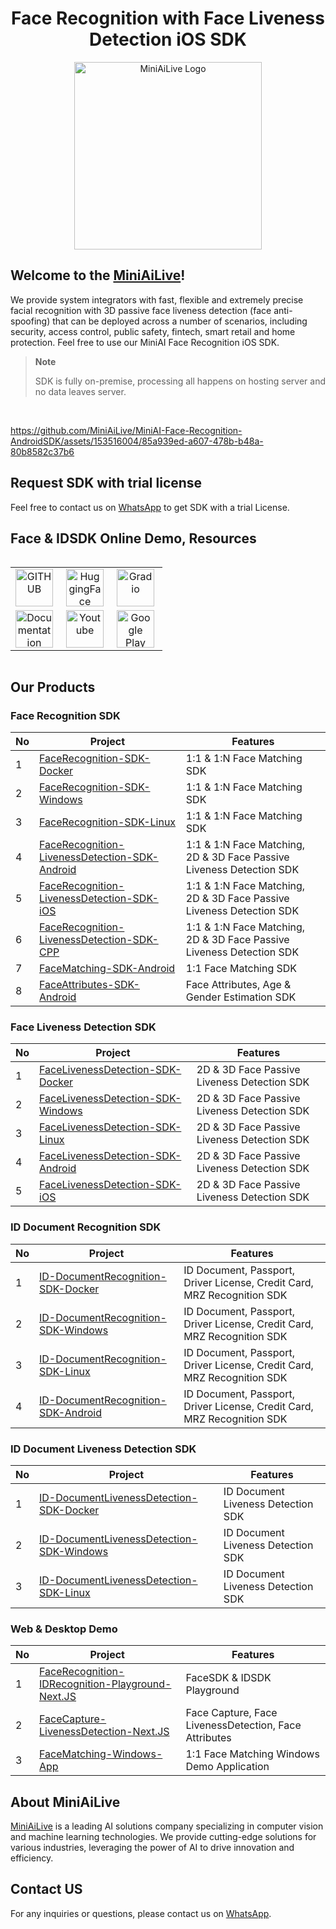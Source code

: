 <div align="center">
   <h1>Face Recognition with Face Liveness Detection iOS SDK</h1>
   <img src=https://miniai.live/wp-content/uploads/2024/02/logo_name-1-768x426-1.png alt="MiniAiLive Logo"
   width="300">
</div>

## Welcome to the [MiniAiLive](https://www.miniai.live/)!
We provide system integrators with fast, flexible and extremely precise facial recognition with 3D passive face liveness detection (face anti-spoofing) that can be deployed across a number of scenarios, including security, access control, public safety, fintech, smart retail and home protection.
Feel free to use our MiniAI Face Recognition iOS SDK.

> **Note**
>
> SDK is fully on-premise, processing all happens on hosting server and no data leaves server.

<br>

https://github.com/MiniAiLive/MiniAI-Face-Recognition-AndroidSDK/assets/153516004/85a939ed-a607-478b-b48a-80b8582c37b6

## Request SDK with trial license
Feel free to contact us on [WhatsApp](https://wa.me/+19162702374) to get SDK with a trial License.

## Face & IDSDK Online Demo, Resources
<div style="display: flex; justify-content: center; align-items: center;"> 
   <table style="text-align: center;">
      <tr>
         <td style="text-align: center; vertical-align: middle;"><a href="https://github.com/MiniAiLive"><img src="https://miniai.live/wp-content/uploads/2024/10/new_git-1-300x67.png" style="height: 60px; margin-right: 5px;" title="GITHUB"/></a></td> 
         <td style="text-align: center; vertical-align: middle;"><a href="https://huggingface.co/MiniAiLive"><img src="https://miniai.live/wp-content/uploads/2024/10/new_hugging-1-300x67.png" style="height: 60px; margin-right: 5px;" title="HuggingFace"/></a></td> 
         <td style="text-align: center; vertical-align: middle;"><a href="https://demo.miniai.live"><img src="https://miniai.live/wp-content/uploads/2024/10/new_gradio-300x67.png" style="height: 60px; margin-right: 5px;" title="Gradio"/></a></td> 
      </tr> 
      <tr>
         <td style="text-align: center; vertical-align: middle;"><a href="https://docs.miniai.live/"><img src="https://miniai.live/wp-content/uploads/2024/10/a-300x70.png" style="height: 60px; margin-right: 5px;" title="Documentation"/></a></td> 
         <td style="text-align: center; vertical-align: middle;"><a href="https://www.youtube.com/@miniailive"><img src="https://miniai.live/wp-content/uploads/2024/10/Untitled-1-300x70.png" style="height: 60px; margin-right: 5px;" title="Youtube"/></a></td> 
         <td style="text-align: center; vertical-align: middle;"><a href="https://play.google.com/store/apps/dev?id=5831076207730531667"><img src="https://miniai.live/wp-content/uploads/2024/10/googleplay-300x62.png" style="height: 60px; margin-right: 5px;" title="Google Play"/></a></td>
      </tr>
   </table>
</div>

## Our Products

### Face Recognition SDK
| No | Project | Features |
|----|---------|-----------|
| 1 | [FaceRecognition-SDK-Docker](https://github.com/MiniAiLive/FaceRecognition-SDK-Docker) | 1:1 & 1:N Face Matching SDK |
| 2 | [FaceRecognition-SDK-Windows](https://github.com/MiniAiLive/FaceRecognition-SDK-Windows) | 1:1 & 1:N Face Matching SDK |
| 3 | [FaceRecognition-SDK-Linux](https://github.com/MiniAiLive/FaceRecognition-SDK-Linux) | 1:1 & 1:N Face Matching SDK |
| 4 | [FaceRecognition-LivenessDetection-SDK-Android](https://github.com/MiniAiLive/FaceRecognition-LivenessDetection-SDK-Android) | 1:1 & 1:N Face Matching, 2D & 3D Face Passive Liveness Detection SDK |
| 5 | [FaceRecognition-LivenessDetection-SDK-iOS](https://github.com/MiniAiLive/FaceRecognition-LivenessDetection-SDK-iOS) | 1:1 & 1:N Face Matching, 2D & 3D Face Passive Liveness Detection SDK |
| 6 | [FaceRecognition-LivenessDetection-SDK-CPP](https://github.com/MiniAiLive/FaceRecognition-LivenessDetection-SDK-CPP) | 1:1 & 1:N Face Matching, 2D & 3D Face Passive Liveness Detection SDK |
| 7 | [FaceMatching-SDK-Android](https://github.com/MiniAiLive/FaceMatching-SDK-Android) | 1:1 Face Matching SDK |
| 8 | [FaceAttributes-SDK-Android](https://github.com/MiniAiLive/FaceAttributes-SDK-Android) | Face Attributes, Age & Gender Estimation SDK |

### Face Liveness Detection SDK
| No | Project | Features |
|----|---------|-----------|
| 1 | [FaceLivenessDetection-SDK-Docker](https://github.com/MiniAiLive/FaceLivenessDetection-SDK-Docker) | 2D & 3D Face Passive Liveness Detection SDK |
| 2 | [FaceLivenessDetection-SDK-Windows](https://github.com/MiniAiLive/FaceLivenessDetection-SDK-Windows) | 2D & 3D Face Passive Liveness Detection SDK |
| 3 | [FaceLivenessDetection-SDK-Linux](https://github.com/MiniAiLive/FaceLivenessDetection-SDK-Linux) | 2D & 3D Face Passive Liveness Detection SDK |
| 4 | [FaceLivenessDetection-SDK-Android](https://github.com/MiniAiLive/FaceLivenessDetection-SDK-Android) | 2D & 3D Face Passive Liveness Detection SDK |
| 5 | [FaceLivenessDetection-SDK-iOS](https://github.com/MiniAiLive/FaceLivenessDetection-SDK-iOS) | 2D & 3D Face Passive Liveness Detection SDK |

### ID Document Recognition SDK
| No | Project | Features |
|----|---------|-----------|
| 1 | [ID-DocumentRecognition-SDK-Docker](https://github.com/MiniAiLive/ID-DocumentRecognition-SDK-Docker) | ID Document, Passport, Driver License, Credit Card, MRZ Recognition SDK |
| 2 | [ID-DocumentRecognition-SDK-Windows](https://github.com/MiniAiLive/ID-DocumentRecognition-SDK-Windows) | ID Document, Passport, Driver License, Credit Card, MRZ Recognition SDK |
| 3 | [ID-DocumentRecognition-SDK-Linux](https://github.com/MiniAiLive/ID-DocumentRecognition-SDK-Linux) | ID Document, Passport, Driver License, Credit Card, MRZ Recognition SDK |
| 4 | [ID-DocumentRecognition-SDK-Android](https://github.com/MiniAiLive/ID-DocumentRecognition-SDK-Android) | ID Document, Passport, Driver License, Credit Card, MRZ Recognition SDK |

### ID Document Liveness Detection SDK
| No | Project | Features |
|----|---------|-----------|
| 1 | [ID-DocumentLivenessDetection-SDK-Docker](https://github.com/MiniAiLive/ID-DocumentLivenessDetection-SDK-Docker) | ID Document Liveness Detection SDK |
| 2 | [ID-DocumentLivenessDetection-SDK-Windows](https://github.com/MiniAiLive/ID-DocumentLivenessDetection-SDK-Windows) | ID Document Liveness Detection SDK |
| 3 | [ID-DocumentLivenessDetection-SDK-Linux](https://github.com/MiniAiLive/ID-DocumentLivenessDetection-SDK-Linux) | ID Document Liveness Detection SDK |

### Web & Desktop Demo
| No | Project | Features |
|----|---------|-----------|
| 1 | [FaceRecognition-IDRecognition-Playground-Next.JS](https://github.com/MiniAiLive/FaceRecognition-IDRecognition-Playground-Next.JS) | FaceSDK & IDSDK Playground |
| 2 | [FaceCapture-LivenessDetection-Next.JS](https://github.com/MiniAiLive/FaceCapture-LivenessDetection-Next.JS) | Face Capture, Face LivenessDetection, Face Attributes |
| 3 | [FaceMatching-Windows-App](https://github.com/MiniAiLive/FaceMatching-Windows-App) | 1:1 Face Matching Windows Demo Application |

## About MiniAiLive
[MiniAiLive](https://www.miniai.live/) is a leading AI solutions company specializing in computer vision and machine learning technologies. We provide cutting-edge solutions for various industries, leveraging the power of AI to drive innovation and efficiency.

## Contact US
For any inquiries or questions, please contact us on [WhatsApp](https://wa.me/+19162702374).
